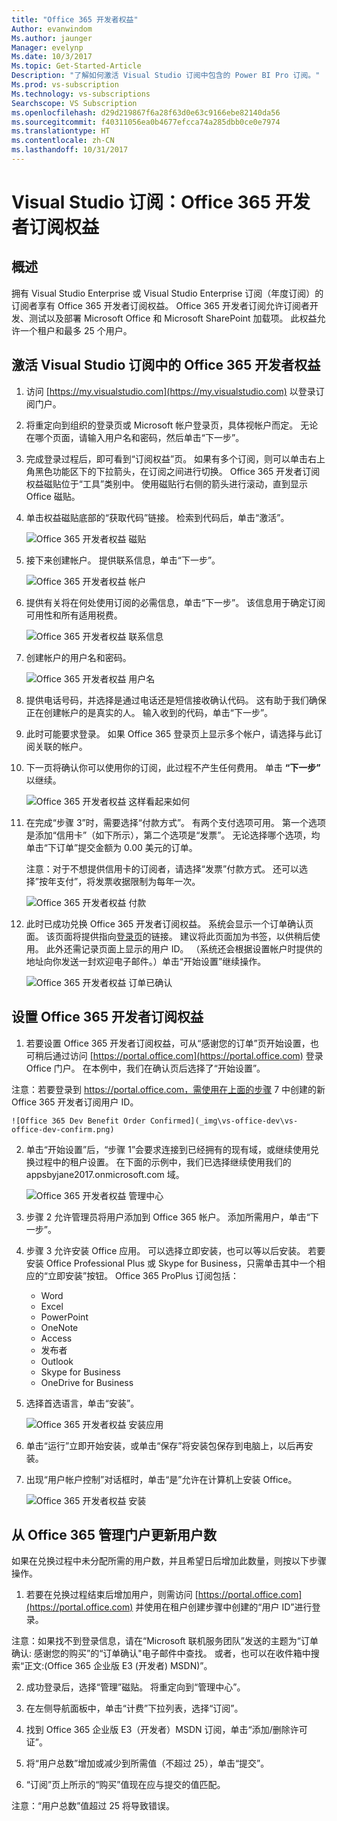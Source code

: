 ```yaml
---
title: "Office 365 开发者权益"
Author: evanwindom
Ms.author: jaunger
Manager: evelynp
Ms.date: 10/3/2017
Ms.topic: Get-Started-Article
Description: "了解如何激活 Visual Studio 订阅中包含的 Power BI Pro 订阅。"
Ms.prod: vs-subscription
Ms.technology: vs-subscriptions
Searchscope: VS Subscription
ms.openlocfilehash: d29d219867f6a28f63d0e63c9166ebe82140da56
ms.sourcegitcommit: f40311056ea0b4677efcca74a285dbb0ce0e7974
ms.translationtype: HT
ms.contentlocale: zh-CN
ms.lasthandoff: 10/31/2017
---
```

# <a name="visual-studio-subscriptions---the-office-365-developer-subscription-benefit"></a>Visual Studio 订阅：Office 365 开发者订阅权益

## <a name="overview"></a>概述

拥有 Visual Studio Enterprise 或 Visual Studio Enterprise 订阅（年度订阅）的订阅者享有 Office 365 开发者订阅权益。  Office 365 开发者订阅允许订阅者开发、测试以及部署 Microsoft Office 和 Microsoft SharePoint 加载项。  此权益允许一个租户和最多 25 个用户。

## <a name="activating-the-office-365-developer-benefit-in-visual-studio-subscriptions"></a>激活 Visual Studio 订阅中的 Office 365 开发者权益

1. 访问 [https://my.visualstudio.com](https://my.visualstudio.com) 以登录订阅门户。
2. 将重定向到组织的登录页或 Microsoft 帐户登录页，具体视帐户而定。  无论在哪个页面，请输入用户名和密码，然后单击“下一步”。
3. 完成登录过程后，即可看到“订阅权益”页。  如果有多个订阅，则可以单击右上角黑色功能区下的下拉箭头，在订阅之间进行切换。  Office 365 开发者订阅权益磁贴位于“工具”类别中。  使用磁贴行右侧的箭头进行滚动，直到显示 Office 磁贴。 
4. 单击权益磁贴底部的“获取代码”链接。   检索到代码后，单击“激活”。 

    ![Office 365 开发者权益 磁贴](_img\vs-office-dev\vs-office-dev-tile.png)

5.  接下来创建帐户。  提供联系信息，单击“下一步”。 

    ![Office 365 开发者权益 帐户](_img\vs-office-dev\vs-office-dev-account-cropped.png)


6.  提供有关将在何处使用订阅的必需信息，单击“下一步”。  该信息用于确定订阅可用性和所有适用税费。  

    ![Office 365 开发者权益 联系信息](_img\vs-office-dev\vs-office-dev-contact-cropped.png)


7.  创建帐户的用户名和密码。  

    ![Office 365 开发者权益 用户名](_img\vs-office-dev\vs-office-dev-username-cropped.png)

8.  提供电话号码，并选择是通过电话还是短信接收确认代码。  这有助于我们确保正在创建帐户的是真实的人。 输入收到的代码，单击“下一步”。

9.  此时可能要求登录。  如果 Office 365 登录页上显示多个帐户，请选择与此订阅关联的帐户。

10. 下一页将确认你可以使用你的订阅，此过程不产生任何费用。  单击 **“下一步”** 以继续。  

    ![Office 365 开发者权益 这样看起来如何](_img\vs-office-dev\vs-office-dev-price.png)


11. 在完成“步骤 3”时，需要选择“付款方式”。  有两个支付选项可用。  第一个选项是添加“信用卡”（如下所示），第二个选项是“发票”。  无论选择哪个选项，均单击“下订单”提交金额为 0.00 美元的订单。

    注意：对于不想提供信用卡的订阅者，请选择“发票”付款方式。  还可以选择”按年支付”，将发票收据限制为每年一次。
 

    ![Office 365 开发者权益 付款](_img\vs-office-dev\vs-office-dev-credit-blur-cropped.png)

12. 此时已成功兑换 Office 365 开发者订阅权益。  系统会显示一个订单确认页面。  该页面将提供指向[登录页](https://portal.office.com " Office 365 登录页")的链接。  建议将此页面加为书签，以供稍后使用。  此外还需记录页面上显示的用户 ID。  （系统还会根据设置帐户时提供的地址向你发送一封欢迎电子邮件。）单击“开始设置”继续操作。  

    ![Office 365 开发者权益 订单已确认](_img\vs-office-dev\vs-office-dev-confirm.png)

## <a name="setting-up-the-office-365-developer-subscription-benefit"></a>设置 Office 365 开发者订阅权益

1. 若要设置 Office 365 开发者订阅权益，可从“感谢您的订单”页开始设置，也可稍后通过访问 [https://portal.office.com](https://portal.office.com) 登录 Office 门户。  在本例中，我们在确认页后选择了“开始设置”。

注意：若要登录到 https://portal.office.com，需使用在上面的步骤 7 中创建的新 Office 365 开发者订阅用户 ID。

    ![Office 365 Dev Benefit Order Confirmed](_img\vs-office-dev\vs-office-dev-confirm.png)

2. 单击“开始设置”后，“步骤 1”会要求连接到已经拥有的现有域，或继续使用兑换过程中的租户设置。  在下面的示例中，我们已选择继续使用我们的 appsbyjane2017.onmicrosoft.com 域。

    ![Office 365 开发者权益 管理中心](_img\vs-office-dev\vs-office-dev-admin-cropped.png)

12. 步骤 2 允许管理员将用户添加到 Office 365 帐户。  添加所需用户，单击“下一步”。  

13. 步骤 3 允许安装 Office 应用。  可以选择立即安装，也可以等以后安装。  若要安装 Office Professional Plus 或 Skype for Business，只需单击其中一个相应的“立即安装”按钮。  Office 365 ProPlus 订阅包括：
    - Word
    - Excel
    - PowerPoint
    - OneNote
    - Access
    - 发布者
    - Outlook
    - Skype for Business
    - OneDrive for Business

14. 选择首选语言，单击“安装”。 

    ![Office 365 开发者权益 安装应用](_img\vs-office-dev\vs-office-dev-install-cropped.png)

15. 单击“运行”立即开始安装，或单击“保存”将安装包保存到电脑上，以后再安装。

16. 出现“用户帐户控制”对话框时，单击“是”允许在计算机上安装 Office。  

    ![Office 365 开发者权益 安装](_img\vs-office-dev\vs-office-dev-app-install-cropped.png)


## <a name="updating-the-number-of-users-from-the-office-365-admin-portal"></a>从 Office 365 管理门户更新用户数

如果在兑换过程中未分配所需的用户数，并且希望日后增加此数量，则按以下步骤操作。 

1. 若要在兑换过程结束后增加用户，则需访问 [https://portal.office.com](https://portal.office.com) 并使用在租户创建步骤中创建的“用户 ID”进行登录。

注意：如果找不到登录信息，请在“Microsoft 联机服务团队”发送的主题为“订单确认: 感谢您的购买”的“订单确认"电子邮件中查找。  或者，也可以在收件箱中搜索“正文:(Office 365 企业版 E3 (开发者) MSDN)”。

2. 成功登录后，选择“管理”磁贴。 将重定向到“管理中心”。

3. 在左侧导航面板中，单击“计费”下拉列表，选择“订阅”。

4. 找到 Office 365 企业版 E3（开发者）MSDN 订阅，单击“添加/删除许可证”。

5. 将“用户总数”增加或减少到所需值（不超过 25），单击“提交”。

6. “订阅”页上所示的“购买”值现在应与提交的值匹配。

注意：“用户总数”值超过 25 将导致错误。


